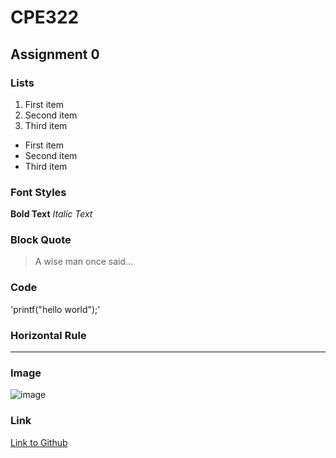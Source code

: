 # CPE322
## Assignment 0
### Lists
1. First item
2. Second item
3. Third item
- First item
- Second item
- Third item
### Font Styles
**Bold Text**
*Italic Text*
### Block Quote
>A wise man once said...
### Code
'printf("hello world");'
### Horizontal Rule
---
### Image
![image](https://upload.wikimedia.org/wikipedia/en/4/40/Stranger_in_a_Strange_Land_Cover.jpg)
### Link
[Link to Github](https://www.example.com](https://github.com/smGarc/CPE322/)https://github.com/smGarc/CPE322/)
